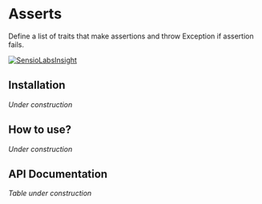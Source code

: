 # Asserts
Define a list of traits that make assertions and throw Exception if assertion fails.

[![SensioLabsInsight](https://insight.sensiolabs.com/projects/70a39705-b8b4-4569-b5e4-5db5fcfa56e5/small.png)](https://insight.sensiolabs.com/projects/70a39705-b8b4-4569-b5e4-5db5fcfa56e5)

## Installation

*Under construction*

## How to use?

*Under construction*

## API Documentation

*Table under construction*
